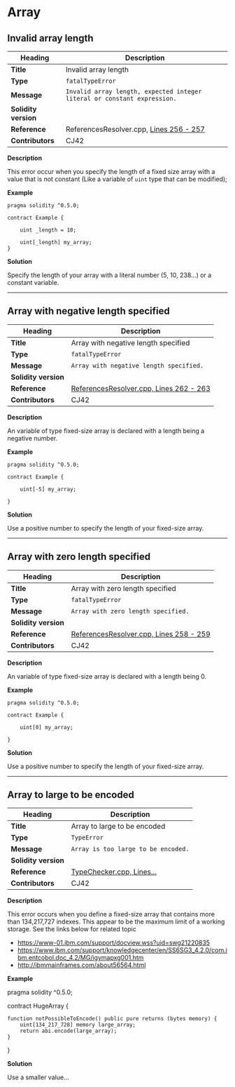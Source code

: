 # Array

## Invalid array length

|Heading|Description|
|-|-|
|**Title**|Invalid array length|
|**Type**|`fatalTypeError`|
|**Message**|```Invalid array length, expected integer literal or constant expression.```|
|**Solidity version**||
|**Reference**|ReferencesResolver.cpp, [Lines 256 - 257](https://github.com/ethereum/solidity/blob/f05805c955f73fd2ea1d14dc9edf14b472631b17/libsolidity/analysis/ReferencesResolver.cpp#L256-L257)|
|**Contributors**|CJ42|


**Description**

This error occur when you specify the length of a fixed size array with a value that is not constant (Like a variable of `uint` type that can be modified);

**Example**

```solidity
pragma solidity ^0.5.0;

contract Example {
    
    uint _length = 10;
    
    uint[_length] my_array;
}
```

**Solution**

Specify the length of your array with a literal number (5, 10, 238...) or a constant variable.

---

## Array with negative length specified

|Heading|Description|
|-|-|
|**Title**|Array with negative length specified|
|**Type**|`fatalTypeError`|
|**Message**|```Array with negative length specified.```|
|**Solidity version**||
|**Reference**|[ReferencesResolver.cpp, Lines 262 - 263](https://github.com/ethereum/solidity/blob/f05805c955f73fd2ea1d14dc9edf14b472631b17/libsolidity/analysis/ReferencesResolver.cpp#L262-L263)|
|**Contributors**|CJ42|


**Description**

An variable of type fixed-size array is declared with a length being a negative number.

**Example**

```solidity
pragma solidity ^0.5.0;

contract Example {
    
    uint[-5] my_array;
    
}
```

**Solution**

Use a positive number to specify the length of your fixed-size array.

---

## Array with zero length specified

|Heading|Description|
|-|-|
|**Title**|Array with zero length specified|
|**Type**|`fatalTypeError`|
|**Message**|```Array with zero length specified.```|
|**Solidity version**||
|**Reference**|[ReferencesResolver.cpp, Lines 258 - 259](https://github.com/ethereum/solidity/blob/f05805c955f73fd2ea1d14dc9edf14b472631b17/libsolidity/analysis/ReferencesResolver.cpp#L258-L259)|
|**Contributors**|CJ42|


**Description**

An variable of type fixed-size array is declared with a length being 0.

**Example**

```solidity
pragma solidity ^0.5.0;

contract Example {
    
    uint[0] my_array;
    
}
```

**Solution**

Use a positive number to specify the length of your fixed-size array.

---

## Array to large to be encoded

|Heading|Description|
|-|-|
|**Title**|Array to large to be encoded|
|**Type**|`TypeError`|
|**Message**|```Array is too large to be encoded.```|
|**Solidity version**||
|**Reference**|[TypeChecker.cpp, Lines...](#)|
|**Contributors**|CJ42|


**Description**

This error occurs when you define a fixed-size array that contains more than 134,217,727 indexes. This appear to be the maximum limit of a working storage. See the links below for related topic

- https://www-01.ibm.com/support/docview.wss?uid=swg21220835
- https://www.ibm.com/support/knowledgecenter/en/SS6SG3_4.2.0/com.ibm.entcobol.doc_4.2/MG/igymapxg001.htm
- http://ibmmainframes.com/about56564.html


**Example**

pragma solidity ^0.5.0;

contract HugeArray {

    function notPossibleToEncode() public pure returns (bytes memory) {
        uint[134_217_728] memory large_array;
        return abi.encode(large_array); 
    }

}


**Solution**

Use a smaller value...